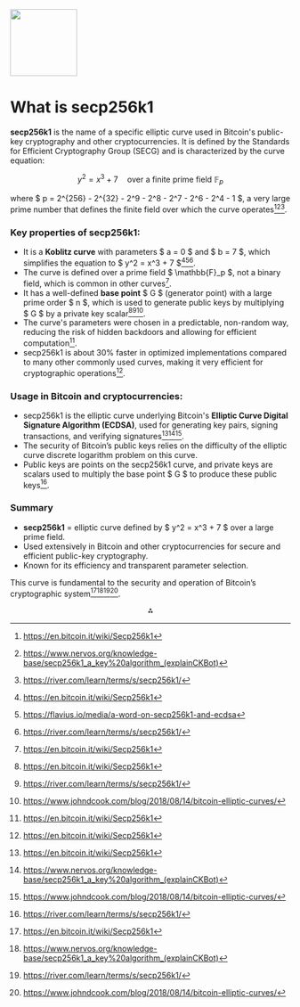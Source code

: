 <img src="https://r2cdn.perplexity.ai/pplx-full-logo-primary-dark%402x.png" class="logo" width="120"/>

# What is secp256k1

**secp256k1** is the name of a specific elliptic curve used in Bitcoin's public-key cryptography and other cryptocurrencies.
It is defined by the Standards for Efficient Cryptography Group (SECG) and is characterized by the curve equation:

$$
y^2 = x^3 + 7 \quad \text{over a finite prime field } \mathbb{F}_p
$$

where \$ p = 2^{256} - 2^{32} - 2^9 - 2^8 - 2^7 - 2^6 - 2^4 - 1 \$, a very large prime number that defines the finite field
over which the curve operates[^1][^2][^4].

### Key properties of secp256k1:

- It is a **Koblitz curve** with parameters \$ a = 0 \$ and \$ b = 7 \$, which simplifies the equation to \$ y^2 = x^3 + 7
  \$[^1][^3][^4].
- The curve is defined over a prime field \$ \mathbb{F}\_p \$, not a binary field, which is common in other curves[^1].
- It has a well-defined **base point** \$ G \$ (generator point) with a large prime order \$ n \$, which is used to generate
  public keys by multiplying \$ G \$ by a private key scalar[^1][^4][^6].
- The curve's parameters were chosen in a predictable, non-random way, reducing the risk of hidden backdoors and allowing for
  efficient computation[^1].
- secp256k1 is about 30% faster in optimized implementations compared to many other commonly used curves, making it very
  efficient for cryptographic operations[^1].

### Usage in Bitcoin and cryptocurrencies:

- secp256k1 is the elliptic curve underlying Bitcoin's **Elliptic Curve Digital Signature Algorithm (ECDSA)**, used for
  generating key pairs, signing transactions, and verifying signatures[^1][^2][^6].
- The security of Bitcoin’s public keys relies on the difficulty of the elliptic curve discrete logarithm problem on this
  curve.
- Public keys are points on the secp256k1 curve, and private keys are scalars used to multiply the base point \$ G \$ to
  produce these public keys[^4].

### Summary

- **secp256k1** = elliptic curve defined by \$ y^2 = x^3 + 7 \$ over a large prime field.
- Used extensively in Bitcoin and other cryptocurrencies for secure and efficient public-key cryptography.
- Known for its efficiency and transparent parameter selection.

This curve is fundamental to the security and operation of Bitcoin’s cryptographic system[^1][^2][^4][^6].

<div style="text-align: center">⁂</div>

[^1]: https://en.bitcoin.it/wiki/Secp256k1
[^2]: https://www.nervos.org/knowledge-base/secp256k1_a_key%20algorithm_(explainCKBot)
[^3]: https://flavius.io/media/a-word-on-secp256k1-and-ecdsa
[^4]: https://river.com/learn/terms/s/secp256k1/
[^5]: https://estudiobitcoin.com/elliptic-curve-in-bitcoin/
[^6]: https://www.johndcook.com/blog/2018/08/14/bitcoin-elliptic-curves/
[^7]: https://bitcoin.stackexchange.com/questions/102940/what-is-the-math-behind-bitcoins-elliptic-curve
[^8]: https://en.wikipedia.org/wiki/Elliptic_Curve_Digital_Signature_Algorithm
